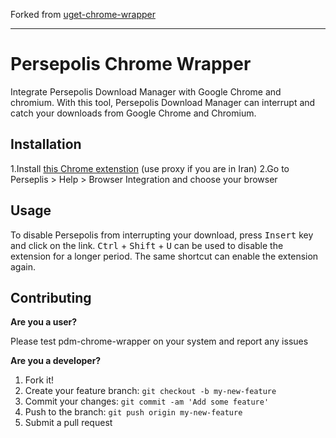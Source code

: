 Forked from [uget-chrome-wrapper](https://github.com/slgobinath/uget-chrome-wrapper)

-----
# Persepolis Chrome Wrapper
Integrate Persepolis Download Manager with Google Chrome and chromium. With this tool, Persepolis Download Manager can interrupt and catch your downloads from Google Chrome and Chromium.


## Installation
1.Install [this Chrome extenstion](https://chrome.google.com/webstore/detail/persepolis-download-manag/legimlagjjoghkoedakdjhocbeomojao?hl=en-US) (use proxy if you are in Iran)
2.Go to Perseplis > Help > Browser Integration and choose your browser

## Usage
To disable Persepolis from interrupting your download, press <kbd>Insert</kbd> key and click on the link. <kbd>Ctrl</kbd> + <kbd>Shift</kbd> + <kbd>U</kbd> can be used to disable the extension for a longer period. The same shortcut can enable the extension again.

## Contributing
**Are you a user?**

Please test pdm-chrome-wrapper on your system and report any issues

**Are you a developer?**

1. Fork it!
2. Create your feature branch: `git checkout -b my-new-feature`
3. Commit your changes: `git commit -am 'Add some feature'`
4. Push to the branch: `git push origin my-new-feature`
5. Submit a pull request